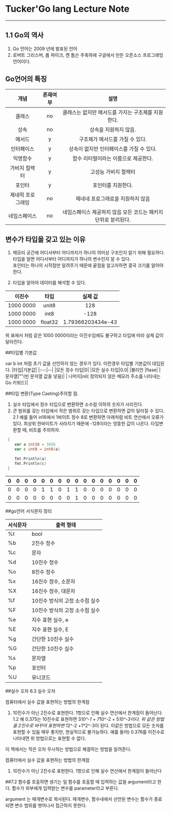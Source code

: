 # Tucker'Go lang Lecture Note
___

## 1.1 Go의 역사

1. Go 언어는 2009 년에 발표된 언어
2. 로버트 그리스머, 롭 파이크, 켄 톰슨 주축하에 구글에서 만든 오픈소스 프로그래밍 언어이다.


## Go언어의 특징

|개념   |존재여부|설명|
|:---:|:---:|:---:|
|클래스             | no  | 클래스는 없지만 메서드를 가지는 구조체를 지원한다.    |
|상속             | no  | 상속을 지원하지 않음.    |
|메서드           | y   |   구조체가 메서드를 가질 수 있다.     |
|인터페이스        |  y  |  상속이 없지만 인터페이스를 가질 수 있다.    |
|익명함수          | y   |  함수 리터럴이라는 이름으로 제공한다.    |
|가비지 컬렉터      | y   |고성능 가비지 컬렉터      |
|포인터           | y   | 포인터를 지원한다.|
|제네릭 프로그래밍   |   no|  제네네 프로그래로을 지원하지 않음|
|네임스페이스       |  no |   네임스페이스 제공하지 않음 모든 코드는 패키지 단위로 분리된다.|

## 변수가 타입을 갖고 있는 이유
1. 메모리 공간에 어디서부터 어디까지가 하나의 의미상 구조인지 알기 위해 필요하다. </br>
타입을 알면 어디서부터 어디까지가 하나의 변수인지 알 수 있다.  
포인터는 하나의 시작점만 알려주기 때문에 끝점을 알고자하면 결국 크기를 알아야한다.  

2. 타입을 알아야 데이터를 해석할 수 있다.


| 이진수|타입|실제 값|
|:---:|:---:|:---:|
| 1000 0000|unit8|128|
| 1000 0000|int8|-128|
| 1000 0000|float32|1.79366203434e-43|

위 표에서 처럼 같은 1000 0000이라는 이진수임에도 불구하고 타입에 따라 실제 값이 달라진다.

##타입별 기본값

var b int  처럼 초기 값을 선언하지 않는 경우가 있다.
이런경우 타입별 기본값이 대입된다.
|타입|기본값|
|:--:|--|
|모든 정수 타입|0|
|모든 실수 타입|0.0|
|불리언 |flase|
| 문자열|""(빈 문자열 값을 넣음)|
| 나머지|nil( 정의되지 않은 메모리 주소를 나타내는 Go 키워드)|


##타임 변환(Type Casting)주의할 점.

1. 실수 타입에서 정수 타입으로 변환하면 소수점 이하의 숫자가 사라진다.
2. 큰 범위를 갖는 타입에서 작은 범위르 갖는 타입으로 변환하면 값이 달라질 수 있다.
2.1 예를 들어 in16에서 1바이트 정수 8로 변환하면 아래처럼 비트 연산에서 오류가 있다.
최상위 한바이트가 사라지기 때문에 -128이라는 엉뚱한 값이 나온다.
타입변환할 때, 비트를 주의하자.

```go
 {
	var a int16 = 3456
	var c int8 = int8(a)
	
	fmt.Println(a)
	fmt.Println(c)
 }
```
|0|0|0|0|0|0|0|0|   0|0|0|0|0|0|0|0|
--|--|--|--|--|--|  --|--|--|--|--|--|--|--|--|--|
|0|0|0|0|1|1|0|1|   1|0|0|0|0|0|0|0|
|0|0|0|0|0|0|0|0|   1|0|0|0|0|0|0|0|

##go언어 서식문자 정리

| 서식문자 | 출력 형태                          |
|----------|------------------------------------|
| %t       | bool                               |
| %b       | 2진수 정수                         |
| %c       | 문자                               |  
| %d       | 10진수 정수                        |    
| %o       | 8진수 정수                         |    
| %x       | 16진수 정수, 소문자                |  
| %X       | 16진수 정수, 대문자                |   
| %f       | 10진수 방식의 고정 소수점 실수     |   
| %F       | 10진수 방식의 고정 소수점 실수     |   
| %e       | 지수 표현 실수, e                  |  
| %E       | 지수 표현 실수, E                  |  
| %g       | 간단한 10진수 실수                 |   
| %G       | 간단한 10진수 실수                 |   
| %s       | 문자열                             |
| %p       | 포인터                             |
| %U       | 유니코드                           |    

##실수 오차 
6.3 실수 오차

컴퓨터에서 실수 값을 표현하는 방법의 한계점
1. 10진수가 아닌 2진수로 표현한다.
1항으로 인해 실수 연산에서 한계점이 들어난다.
 1.2 예
	0.375는 10진수로 표현하면 3*10^-1 + 7*10^-2 + 5*10^-3이다. 
	위 같은 방법을 2진수로 바꾸어 표현하면 1*2^-2 +1*2^-3이 된다.
	이같은 방법으로 모든 숫자를 표현할 수 있음 매우 좋지만,
	현실적으로 불가능하다.
	예를 들어)
	0.376를 이진수로 나타내면 위 방법으로는 표현할 수  없다.

이 책에서는 작은 오차 무시하는 방법으로 해결하는 방법을 알려준다.

컴퓨터에서 실수 값을 표현하는 방법의 한계점
1. 10진수가 아닌 2진수로 표현한다.
1항으로 인해 실수 연산에서 한계점이 들어난다

##7.2 함수를 호출하면 생기는 일
함수를 호출할 때 입력하는 값을 argument라고 한다.
함수가 외부에게 입력받는 변수를 parameter라고 부른다. 

argument 는 매개변수로 복사된다.
매개변수, 함수내에서 선언된 변수는 함수가 종료되면 변수 범위를 벗어나서 접근하지 못한다.
